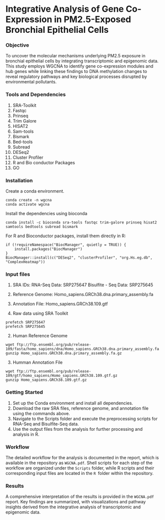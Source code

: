 # Integrative Analysis of Gene Co-Expression in PM2.5-Exposed Bronchial Epithelial Cells

### Objective
To uncover the molecular mechanisms underlying PM2.5 exposure in bronchial epithelial cells by integrating transcriptomic and epigenomic data. This study employs WGCNA to identify gene co-expression modules and hub genes while linking these findings to DNA methylation changes to reveal regulatory pathways and key biological processes disrupted by environmental pollutants.

### Tools and Dependencies
1. SRA-Toolkit
2. Fastqc
3. Prinseq
4. Trim Galore
5. HISAT2
6. Sam-tools
7. Bismark
8. Bed-tools
9. Subread
10. DESeq2
11. Cluster Profiler
12. R and Bio conductor Packages
15. GO

### Installation

Create a conda environment.
```
conda create -n wgcna
conda activate wgcna
```
Install the dependencies using bioconda
```
conda install -c bioconda sra-tools fastqc trim-galore prinseq hisat2 samtools bedtools subread bismark
```
For R and Bioconductor packages, install them directly in R:
```
if (!requireNamespace("BiocManager", quietly = TRUE)) {
    install.packages("BiocManager")
}
BiocManager::install(c("DESeq2", "clusterProfiler", "org.Hs.eg.db", "ComplexHeatmap"))
```

### Input files 
1. SRA IDs: RNA-Seq Data: SRP275647 Bisulfite - Seq Data: SRP275645
2. Reference Genome: Homo_sapiens.GRCh38.dna.primary_assembly.fa
3. Annotation File: Homo_sapiens.GRCh38.109.gtf

1. Raw data using SRA Toolkit
```
prefetch SRP275647
prefetch SRP275645
```
2. Human Reference Genome 
```
wget ftp://ftp.ensembl.org/pub/release-109/fasta/homo_sapiens/dna/Homo_sapiens.GRCh38.dna.primary_assembly.fa.gz
gunzip Homo_sapiens.GRCh38.dna.primary_assembly.fa.gz
```
3. Humman Annotation File
```
wget ftp://ftp.ensembl.org/pub/release-109/gtf/homo_sapiens/Homo_sapiens.GRCh38.109.gtf.gz
gunzip Homo_sapiens.GRCh38.109.gtf.gz
```
### Getting Started
1.	Set up the Conda environment and install all dependencies.
2.	Download the raw SRA files, reference genome, and annotation file using the commands above.
3.	Navigate to the Scripts folder and execute the preprocessing scripts for RNA-Seq and Bisulfite-Seq data.
4.	Use the output files from the analysis for further processing and analysis in R.

### Workflow
The detailed workflow for the analysis is documented in the report, which is available in the repository as ```WGCNA.pdf```. Shell scripts for each step of the workflow are organized under the ```Scripts``` folder, while R scripts and their corresponding input files are located in the ```R ```folder within the repository.

### Results
A comprehensive interpretation of the results is provided in the ```WGCNA.pdf``` report. Key findings are summarized, with visualizations and pathway insights derived from the integrative analysis of transcriptomic and epigenomic data.

